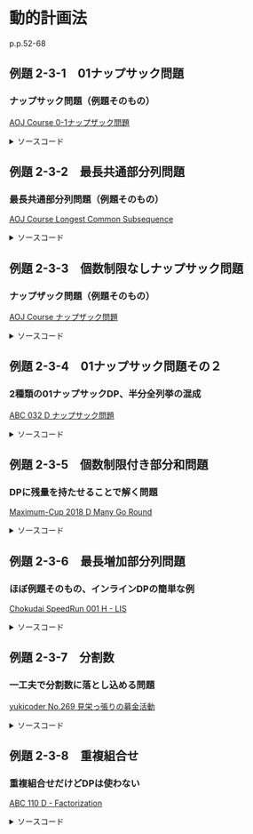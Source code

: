 # 動的計画法

p.p.52-68

## 例題 2-3-1　01ナップサック問題

### ナップサック問題（例題そのもの）

[AOJ Course 0-1ナップザック問題](http://judge.u-aizu.ac.jp/onlinejudge/description.jsp?id=DPL_1_B&lang=jp)

<details><summary>ソースコード</summary><div>

```C++
signed main()
{
    int N, W;
    cin >> N >> W;
    vector<int> v(N), w(N);
    for(int i=0; i < N; i++) {
        cin >> v[i] >> w[i];
    }

    // dp[i][j] : i番目までの品物から重さjを超えないように選んだときの価値の最大値
    vector<vector<int>> dp(N, vector<int>(W+1, 0));

    // i=0の場合の定義
    for(int j=0; j < W+1; j++) {
        if (w[0] > j) dp[0][j] = 0;
        else dp[0][j] = v[0];
    }

    // i=1以降は漸化式で解く
    for(int i=1; i < N; i++) {
        for(int j=0; j < W + 1; j++) {
            // そもそもi番目の品物が重量オーバーの場合
            if (w[i] > j) dp[i][j] = dp[i - 1][j];

            // i番目の品物を入れない場合と入れる場合とで大きい方を取る
            else dp[i][j] = max(dp[i - 1][j], dp[i - 1][j - w[i]] + v[i]);
        }
    }

    cout << dp[N - 1][W] << endl;
    return 0;
}
```

</div></details>

## 例題 2-3-2　最長共通部分列問題

### 最長共通部分列問題（例題そのもの）

[AOJ Course Longest Common Subsequence](http://judge.u-aizu.ac.jp/onlinejudge/description.jsp?id=ALDS1_10_C&lang=jp)

<details><summary>ソースコード</summary><div>

```C++
signed main()
{
    int q;
    cin >> q;
    vector<string> X(q), Y(q);
    for(int i=0; i < q; i++) {
        cin >> X[i];
        cin >> Y[i];
    }

    for(int i=0; i < q; i++) {
        int Lx = X[i].size(), Ly = Y[i].size();
        vector<vector<int>> dp(Lx, vector<int>(Ly, 0));

        if (X[i][0] == Y[i][0]) dp[0][0] = 1;
        for(int x=1; x < Lx; x++) {
            if (X[i][x] == Y[i][0]) dp[x][0] = 1;
            else dp[x][0] = dp[x - 1][0];
        }
        for(int y=1; y < Ly; y++) {
            if (X[i][0] == Y[i][y]) dp[0][y] = 1;
            else dp[0][y] = dp[0][y - 1];
        }
        for(int x=1; x < Lx; x++) {
            for(int y=1; y < Ly; y++) {
                if (X[i][x] == Y[i][y]) dp[x][y] = dp[x - 1][y - 1] + 1;
                else dp[x][y] = max(dp[x - 1][y], dp[x][y - 1]);
            }
        }
        cout << dp[Lx - 1][Ly - 1] << endl;
    }

    return 0;
}
```

</div></details>

## 例題 2-3-3　個数制限なしナップサック問題

### ナップザック問題（例題そのもの）

[AOJ Course ナップザック問題](http://judge.u-aizu.ac.jp/onlinejudge/description.jsp?id=DPL_1_C)

<details><summary>ソースコード</summary><div>

```C++
signed main()
{
    int N, W;
    cin >> N >> W;
    vector<int> v(N), w(N);
    for (int i = 0; i < N; i++) {
        cin >> v[i] >> w[i];
    }

    // dp[i+1][j] : i番目までの品物から重さjを超えないように選んだときの価値の最大値
    vector<vector<int>> dp(N + 1, vector<int>(W + 1, 0));

    // 動的計画法
    for (int i = 0; i < N; i++) {
        for (int j = 0; j < W + 1; j++) {
            // そもそもi番目の品物が重量オーバーの場合
            if (w[i] > j) dp[i + 1][j] = dp[i][j];

            // dp[i][j - w[i]]は重さ制限「j - w[i]」の時にi番目の品物を0個以上入れて得た価値
            // 重さ制限がjになった時にi番目の品物を追加するかしないかで比較する
            else dp[i + 1][j] = max(dp[i][j], dp[i + 1][j - w[i]] + v[i]);
        }
    }

    cout << dp[N][W] << endl;
    return 0;
}
```

</div></details>

## 例題 2-3-4　01ナップサック問題その２

### 2種類の01ナップサックDP、半分全列挙の混成

[ABC 032 D ナップサック問題](https://atcoder.jp/contests/abc032/tasks/abc032_d)

<details><summary>ソースコード</summary><div>

```C++
signed main()
{
    using UL = unsigned long;
    using ULL = unsigned long long;
    const ULL INF = UINT64_MAX >> 1;
    UL N, W;
    cin >> N >> W;
    vector<UL> v(N), w(N);
    for (UL i = 0; i < N; i++) cin >> v[i] >> w[i];

    // 半分全列挙
    if (N <= 30uL) {
        // 前半部の全列挙
        UL n = N / 2uL;
        ULL val = 0uLL, weight = 0uLL;
        vector<pair<ULL, ULL>> w_v1;
        w_v1.reserve(1uLL << n);
        for (UL i = 0uL; i < (1uL<<n); i++) {
            bitset<15> sel(i);
            val = 0uLL, weight = 0uLL;
            for (UL j = 0; j < n; j++) {
                val += sel[j] * v[j];
                weight += sel[j] * w[j];
                if (weight > W) break;
            }
            if (weight <= W) w_v1.push_back(make_pair(weight, val));
        }

        // 後半部の全列挙
        UL n0 = N / 2uL;
        n = N - n0;
        val = 0uLL, weight = 0uLL;
        vector<pair<ULL, ULL>> w_v2;
        w_v2.reserve(1uLL << n);
        for (UL i = 0uL; i < (1uL << n); i++) {
            bitset<15> sel(i);
            val = 0uLL, weight = 0uLL;
            for (UL j = 0; j < n; j++) {
                val += sel[j] * v[j + n0];
                weight += sel[j] * w[j + n0];
                if (weight > W) break;
            }
            if (weight <= W) w_v2.push_back(make_pair(weight, val));
        }

        // w_v1の各要素に対して制約を満たしつつ価値を最大化できるw_v2の要素を探す
        ULL ans = 0uLL;
        sort(w_v2.begin(), w_v2.end());
        for (auto& wv : w_v1) {
            ULL lim = W - wv.first;
            auto iter_lim = upper_bound(w_v2.begin(), w_v2.end(), make_pair(lim, INF));
            ULL max2 = 0uLL;
            for (auto iter = w_v2.begin(); iter < iter_lim; iter++) {
                max2 = max(max2, (*iter).second);
            }
            ans = max(ans, wv.second + max2);
        }

        cout << ans << endl;
    }

    // 01ナップサック問題
    else if ((*max_element(w.begin(), w.end())) <= 1000){
        // dp[i+1][j] : i番目までの品物から重さjを超えないように選んだときの価値の最大値
        vector<vector<ULL>> dp(N + 1, vector<ULL>(W + 1, 0));

        // 動的計画法
        for (UL i = 0; i < N; i++) {
            for (UL j = 0; j < W + 1; j++) {
                // そもそもi番目の品物が重量オーバーの場合
                if (w[i] > j) dp[i + 1][j] = dp[i][j];

                // i番目の品物を入れない場合と入れる場合とで大きい方を取る
                else dp[i + 1][j] = max(dp[i][j], dp[i][j - w[i]] + v[i]);
            }
        }

        cout << dp[N][W] << endl;
    }

    // 01ナップサック問題その2
    else {
        // dp[i+1][j] : i番目までの品物から価値がjになるように選んだときの重さの最小値
        UL vsum = accumulate(v.begin(), v.end(), 0uL);
        vector<vector<ULL>> dp(N + 1, vector<ULL>(vsum+1, 0));
        for (UL j = 1; j <= vsum; j++) dp[0][j] = INF; // dp[0][0]=0, dp[0][j]=INF

        // 動的計画法
        for (UL i = 0; i < N; i++) {
            for (UL j = 0; j <= vsum; j++) {
                // そもそもi番目の品物の価値がjより大きい場合
                if (v[i] > j) dp[i + 1][j] = dp[i][j];

                // i番目の品物を入れない場合と入れる場合とで軽い方を取る
                else dp[i + 1][j] = min(dp[i][j], dp[i][j - v[i]] + w[i]);
            }
        }

        UL ans = 0;
        for (UL j = 0; j <= vsum; j++) {
            if (dp[N][j] <= W) ans = j;
        }

        cout << ans << endl;
    }

    return 0;
}
```

</div></details>

## 例題 2-3-5　個数制限付き部分和問題

### DPに残量を持たせることで解く問題

[Maximum-Cup 2018 D Many Go Round](https://atcoder.jp/contests/maximum-cup-2018/tasks/maximum_cup_2018_d)

<details><summary>ソースコード</summary><div>

```C++
signed main()
{
    int N, M, L, X;
    cin >> N >> M >> L >> X;
    vector<int> a(N);
    for (auto& ai : a) cin >> ai;

    int lim = X * M - 1; // 許容される移動量の最大値

    // dp[i+1][j] : i番目までの燃料で停留所jに停まった時の残っている移動可能量、無理な時は-1
    vector<vector<int>> dp(N + 1, vector<int>(M, -1));
    dp[0][0] = X * M - 1;

    for (int i = 0; i < N; i++) {
        for (int j = 0; j < M; j++) {
            int t = j - a[i];
            while (t < 0) t += M;

            if (dp[i][j] >= 0) dp[i + 1][j] = dp[i][j];
            else dp[i + 1][j] = dp[i][t] - a[i];

            if (j == L && dp[i + 1][j] >= 0) {
                cout << "Yes\n";
                return 0;
            }
        }
    }
    cout << "No\n";
    return 0;
}
```

</div></details>

## 例題 2-3-6　最長増加部分列問題

### ほぼ例題そのもの、インラインDPの簡単な例

[Chokudai SpeedRun 001 H - LIS](https://atcoder.jp/contests/chokudai_S001/tasks/chokudai_S001_h)

<details><summary>ソースコード</summary><div>

```C++
signed main()
{
    const int INF = INT_MAX >> 1;
    int N;
    cin >> N;
    vector<int> a(N);
    for(auto& ai: a) cin >> ai;

    // dp[i] := 長さがi+1であるような増加部分列における最終要素の最小値
    vector<int> dp(N, INF);
    for (int i = 0; i < N; i++) {
        *lower_bound(dp.begin(), dp.end(), a[i]) = a[i];
    }

    cout << distance(dp.begin(), lower_bound(dp.begin(), dp.end(), INF)) << endl;
    return 0;
}
```

</div></details>

## 例題 2-3-7　分割数

### 一工夫で分割数に落とし込める問題

[yukicoder No.269 見栄っ張りの募金活動](https://yukicoder.me/problems/no/269)

<details><summary>ソースコード</summary><div>

```C++
signed main()
{
    const int MOD = 1000000007;
    int N, S, K;
    cin >> N >> S >> K;

    // 各生徒の最低支払金額を先に引くことでシンプルな分割数の問題になる
    S -= N * (N - 1) * K / 2;
    if (S < 0) {
        cout << 0 << endl;
        return 0;
    }

    // dp[i][j] := jのi分割の総数
    vector<vector<int>> dp(N + 1, vector<int>(S + 1, 0));
    dp[0][0] = 1;
    for (int i = 1; i <= N; i++) {
        for (int j = 0; j <= S; j++) {
            if (j - i >= 0) {
                // dp[i - 1][j] : jのi分割数はjのi-1分割数を含んでいる
                // dp[i][j - i] : j-iをi分割してそれぞれに1個ずつ追加で割り振ればjのi分割になる
                dp[i][j] = (dp[i - 1][j] + dp[i][j - i]) % MOD;
            }
            else {
                dp[i][j] = dp[i - 1][j];
            }
        }
    }

    cout << dp[N][S] << endl;
    return 0;
}
```

</div></details>

## 例題 2-3-8　重複組合せ

### 重複組合せだけどDPは使わない

[ABC 110 D - Factorization](https://atcoder.jp/contests/abc110/tasks/abc110_d)

<details><summary>ソースコード</summary><div>

```C++
const int MOD = 1000000007;
template<typename T> T combination(T N, T K) {
    if (N < K) return 0;
    if (N == K || K == 0) return 1;
    vector<T> v(N, 1);
    T prev1 = 1, prev2 = 1; // prev1 = n−1Ck−1, prev2 = n−1Ck

    for (T n = 2; n <= N; n++) {
        prev1 = 1;
        T k = 1;
        while (k < n && k <= K) {
            prev2 = v[k];
            v[k++] = (prev1 + prev2) % MOD; // 余りを答えるように要求された時用
            prev1 = prev2;
        }
    }
    return v[K];
}

signed main() {
    using ULL = unsigned long long;
    ULL N, M;
    cin >> N >> M;

    // Mを素因数分解
    ULL L = static_cast<ULL>(ceil(sqrt(M))), i = 0;
    vector<pair<ULL, ULL>> prime(L, make_pair(0,0));
    for (ULL x = 2; x <= L; x++) {
        while (M % x == 0) {
            if (prime[i].first) prime[i].second++;
            else prime[i] = make_pair(x, 1);
            M /= x;
        }
        if (M == 1) break;
        if (prime[i].first) i++;
    }
    if (M > 1) prime[i] = make_pair(M, 1);

    // 素因数ごとに重複組合せで振り分け
    ULL comb = 1;
    for (auto& p : prime) {
        if (p.first == 0) break;
        comb = (comb * combination(p.second + N - 1, p.second)) % MOD;
    }

    cout << comb << endl;
    return 0;
}
```

</div></details>
